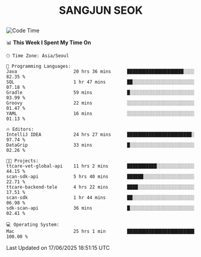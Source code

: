 <h1>
 <p align="center">
   SANGJUN SEOK
 </p>
</h1>

<!--START_SECTION:waka-->
![Code Time](http://img.shields.io/badge/Code%20Time-4%2C398%20hrs%2029%20mins-blue)

📊 **This Week I Spent My Time On** 

```text
🕑︎ Time Zone: Asia/Seoul

💬 Programming Languages: 
Java                     20 hrs 36 mins      █████████████████████░░░░   82.35 % 
SQL                      1 hr 47 mins        ██░░░░░░░░░░░░░░░░░░░░░░░   07.18 % 
Gradle                   59 mins             █░░░░░░░░░░░░░░░░░░░░░░░░   03.99 % 
Groovy                   22 mins             ░░░░░░░░░░░░░░░░░░░░░░░░░   01.47 % 
YAML                     16 mins             ░░░░░░░░░░░░░░░░░░░░░░░░░   01.13 % 

🔥 Editors: 
IntelliJ IDEA            24 hrs 27 mins      ████████████████████████░   97.74 % 
DataGrip                 33 mins             █░░░░░░░░░░░░░░░░░░░░░░░░   02.26 % 

🐱‍💻 Projects: 
ttcare-vet-global-api    11 hrs 2 mins       ███████████░░░░░░░░░░░░░░   44.15 % 
scan-sdk-api             5 hrs 40 mins       ██████░░░░░░░░░░░░░░░░░░░   22.71 % 
ttcare-backend-tele      4 hrs 22 mins       ████░░░░░░░░░░░░░░░░░░░░░   17.51 % 
scan-sdk                 1 hr 44 mins        ██░░░░░░░░░░░░░░░░░░░░░░░   06.98 % 
sdk-scan-api             36 mins             █░░░░░░░░░░░░░░░░░░░░░░░░   02.41 % 

💻 Operating System: 
Mac                      25 hrs 1 min        █████████████████████████   100.00 % 
```


 Last Updated on 17/06/2025 18:51:15 UTC
<!--END_SECTION:waka-->
